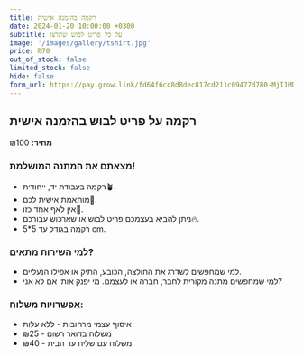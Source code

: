 ```yaml
---
title: רקמה בהזמנה אישית
date: 2024-01-20 10:00:00 +0300
subtitle: על כל פריט לבוש שתרצו
image: '/images/gallery/tshirt.jpg'
price: ₪70
out_of_stock: false
limited_stock: false
hide: false
form_url: https://pay.grow.link/fd64f6cc8d8dec817cd211c09477d780-MjI1MDc0Mw
---
```


## רקמה על פריט לבוש בהזמנה אישית

**מחיר:** ₪100

### מצאתם את המתנה המושלמת!

- רקמה בעבודת יד, ייחודית🪴.
- מותאמת אישית לכם🎩.
- אין לאף אחד כזו💫.
- ניתן להביא בעצמכם פריט לבוש או שארכוש עבורכם🔥.
- רקמה בגודל עד 5*5 cm.

### למי השירות מתאים?

- למי שמחפשים לשדרג את החולצה, הכובע, התיק או אפילו הנעליים.
- למי שמחפשים מתנה מקורית לחבר, חברה או לעצמם. מי יפנק אותי אם לא אני?

### אפשרויות משלוח:

- איסוף עצמי מרחובות - ללא עלות
- משלוח בדואר רשום - ₪25
- משלוח עם שליח עד הבית - ₪40 
